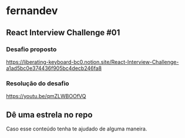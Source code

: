 # fernandev

## React Interview Challenge #01

### Desafio proposto

https://liberating-keyboard-bc0.notion.site/React-Interview-Challenge-a1ad5bc0e374436f905bc4decb246fa8

### Resolução do desafio

https://youtu.be/qmZLWBOOfVQ

## Dê uma estrela no repo

Caso esse conteúdo tenha te ajudado de alguma maneira.
